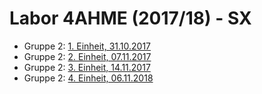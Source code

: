 # Labor 4AHME (2017/18) - SX

* Gruppe 2: [1. Einheit, 31.10.2017](https://github.com/HTLMechatronics/m14-la1-sx/blob/mangem13/mangem13/1.Protokoll%2031.102017.md)
* Gruppe 2: [2. Einheit, 07.11.2017](https://github.com/HTLMechatronics/m14-la1-sx/blob/mangem13/mangem13/2.Protokoll%20%207.11.2017.md)
* Gruppe 2: [3. Einheit, 14.11.2017](https://github.com/HTLMechatronics/m14-la1-sx/blob/mangem13/mangem13/3.Protokoll%2014.11.2017.md)
* Gruppe 2: [4. Einheit, 06.11.2018](https://github.com/HTLMechatronics/m14-la1-sx/blob/mangem13/mangem13/4.Protokoll_6.2.2018.md)
